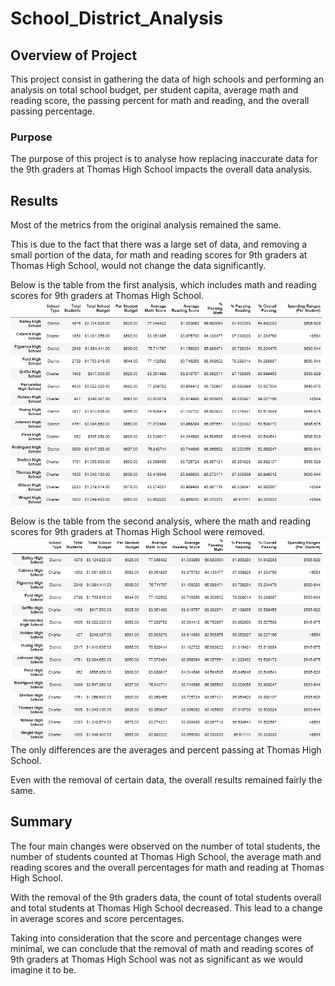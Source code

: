 # School_District_Analysis

## Overview of Project
This project consist in gathering the data of high schools and performing an analysis on total school budget, per student capita, average math and reading score, the passing percent for math and reading, and the overall passing percentage.

### Purpose
The purpose of this project is to analyse how replacing inaccurate data for the 9th graders at Thomas High School impacts the overall data analysis.

## Results
Most of the metrics from the original analysis remained the same. 

This is due to the fact that there was a large set of data, and removing a small portion of the data, for math and reading scores for 9th graders at Thomas High School, would not change the data significantly. 

Below is the table from the first analysis, which includes math and reading scores for 9th graders at Thomas High School.
![Original Metrics](https://github.com/carolineshipley/School_District_Analysis/blob/main/Resources/school_original_metrics.PNG)
        
Below is the table from the second analysis, where the math and reading scores for 9th graders at Thomas High School were removed. 
![New Metrics](https://github.com/carolineshipley/School_District_Analysis/blob/main/Resources/school_new_metrics.PNG)
The only differences are the averages and percent passing at Thomas High School. 

Even with the removal of certain data, the overall results remained fairly the same.

## Summary
The four main changes were observed on the number of total students, the number of students counted at Thomas High School, the average math and reading scores and the overall percentages for math and reading at Thomas High School. 

With the removal of the 9th graders data, the count of total students overall and total students at Thomas High School decreased. This lead to a change in average scores and score percentages. 

Taking into consideration that the score and percentage changes were minimal, we can conclude that the removal of math and reading scores of 9th graders at Thomas High School was not as significant as we would imagine it to be.
